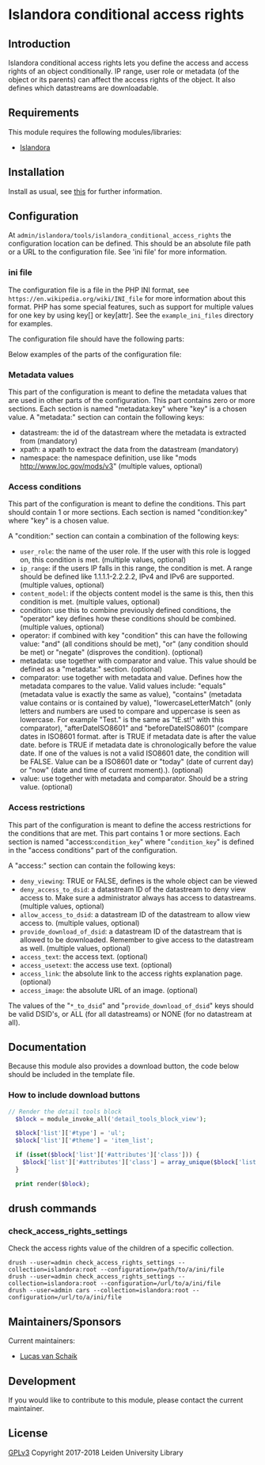 # Islandora conditional access rights

## Introduction

Islandora conditional access rights lets you define the access and access rights of an object conditionally. IP range, user role or metadata (of the object or its parents) can affect the access rights of the object.
It also defines which datastreams are downloadable.

## Requirements

This module requires the following modules/libraries:

* [Islandora](https://github.com/islandora/islandora)

## Installation
 
Install as usual, see [this](https://drupal.org/documentation/install/modules-themes/modules-7) for further information.

## Configuration

At `admin/islandora/tools/islandora_conditional_access_rights` the configuration location can be defined. This should be an absolute file path
or a URL to the configuration file. See 'ini file' for more information.

### ini file

The configuration file is a file in the PHP INI format, see `https://en.wikipedia.org/wiki/INI_file`
for more information about this format. PHP has some special features, such as support for multiple values for one key by using key[] or key[attr].
See the `example_ini_files` directory for examples.

The configuration file should have the following parts:

Below examples of the parts of the configuration file:

### Metadata values

This part of the configuration is meant to define the metadata values that are used in other parts of the configuration.
This part contains zero or more sections. Each section is named "metadata:key" where "key" is a chosen value.
A "metadata:" section can contain the following keys:

 * datastream: the id of the datastream where the metadata is extracted from (mandatory)
 * xpath: a xpath to extract the data from the datastream (mandatory)
 * namespace: the namespace definition, use like "mods http://www.loc.gov/mods/v3" (multiple values, optional)

### Access conditions

This part of the configuration is meant to define the conditions.
This part should contain 1 or more sections. Each section is named "condition:key" where "key" is a chosen value.

A "condition:" section can contain a combination of the following keys:
 * `user_role`: the name of the user role. If the user with this role is logged on, this condition is met. (multiple values, optional)
 * `ip_range`: if the users IP falls in this range, the condition is met. A range should be defined like 1.1.1.1-2.2.2.2, IPv4 and IPv6 are supported. (multiple values, optional)
 * `content_model`: if the objects content model is the same is this, then this condition is met. (multiple values, optional)
 * condition: use this to combine previously defined conditions, the "operator" key defines how these conditions should be combined. (multiple values, optional)
 * operator: if combined with key "condition" this can have the following value: "and" (all conditions should be met), "or" (any condition should be met) or "negate" (disproves the condition). (optional)
 * metadata: use together with comparator and value. This value should be defined as a "metadata:" section. (optional)
 * comparator: use together with metadata and value. Defines how the metadata compares to the value. Valid values include: "equals" (metadata value is exactly the same as value), "contains" (metadata value contains or is contained by value), "lowercaseLetterMatch" (only letters and numbers are used to compare and uppercase is seen as lowercase. For example "Test." is the same as "tE.st!" with this comparator), "afterDateISO8601" and "beforeDateISO8601" (compare dates in ISO8601 format. after is TRUE if metadata date is after the value date. before is TRUE if metadata date is chronologically before the value date. If one of the values is not a valid ISO8601 date, the condition will be FALSE. Value can be a ISO8601 date or "today" (date of current day) or "now" (date and time of current moment).). (optional)
 * value: use together with metadata and comparator. Should be a string value. (optional)

### Access restrictions

This part of the configuration is meant to define the access restrictions for the conditions that are met.
This part contains 1 or more sections. Each section is named "access:`condition_key`" where "`condition_key`" is defined in the "access conditions" part of the configuration.

A "access:" section can contain the following keys:
 * `deny_viewing`: TRUE or FALSE, defines is the whole object can be viewed
 * `deny_access_to_dsid`: a datastream ID of the datastream to deny view access to. Make sure a administrator always has access to datastreams. (multiple values, optional)
 * `allow_access_to_dsid`: a datastream ID of the datastream to allow view access to. (multiple values, optional)
 * `provide_download_of_dsid`: a datastream ID of the datastream that is allowed to be downloaded. Remember to give access to the datastream as well. (multiple values, optional)
 * `access_text`: the access text. (optional)
 * `access_usetext`: the access use text. (optional)
 * `access_link`: the absolute link to the access rights explanation page. (optional)
 * `access_image`: the absolute URL of an image. (optional)

The values of the "`*_to_dsid`" and "`provide_download_of_dsid`" keys should be valid DSID's, or ALL (for all datastreams) or NONE (for no datastream at all).

## Documentation

Because this module also provides a download button, the code below should be included in the template file.

### How to include download buttons

```php
// Render the detail tools block
  $block = module_invoke_all('detail_tools_block_view');

  $block['list']['#type'] = 'ul';
  $block['list']['#theme'] = 'item_list';

  if (isset($block['list']['#attributes']['class'])) {
    $block['list']['#attributes']['class'] = array_unique($block['list']['#attributes']['class']);
  }

  print render($block);

```

## drush commands

### check\_access\_rights\_settings

Check the access rights value of the children of a specific collection.

```
drush --user=admin check_access_rights_settings --collection=islandora:root --configuration=/path/to/a/ini/file
drush --user=admin check_access_rights_settings --collection=islandora:root --configuration=/url/to/a/ini/file
drush --user=admin cars --collection=islandora:root --configuration=/url/to/a/ini/file
```


## Maintainers/Sponsors

Current maintainers:

* [Lucas van Schaik](https://github.com/lucasvanschaik)

## Development

If you would like to contribute to this module, please contact the current maintainer.


## License

[GPLv3](LICENSE.txt)
Copyright 2017-2018 Leiden University Library

